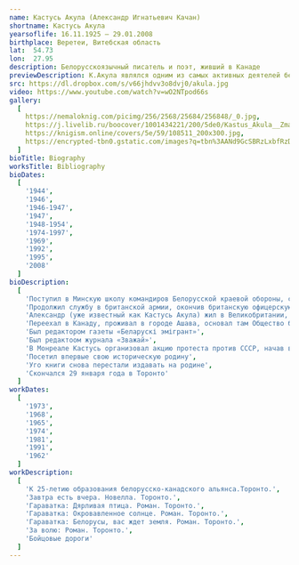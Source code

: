 ```yaml
---
name: Кастусь Акула (Александр Игнатьевич Качан)
shortname: Кастусь Акула
yearsoflife: 16.11.1925 — 29.01.2008
birthplace: Веретеи, Витебская область
lat:  54.73
lon:  27.95
description: Белорусскоязычный писатель и поэт, живший в Канаде
previewDescription: К.Акула являлся одним из самых активных деятелей белорусской диаспоры. Общественной работой начал заниматься еще в Германии, работал в белорусской газете "Бацькаўшчына" (Мюнхен). Там же начал писать и печататься в различных белорусских эмигрантских изданиях. В Канаде много времени отдавал организации белорусских сообществ, основанию церкви в Торонто, работе в воскресных школах, редактированию журнала "Зважай", сотрудничеству с белорусами США. К.Акула был одним из организаторов "Згуртавання беларусаў Канады" и его первым председателем. Организовал выпуск ежемесячной газеты "Беларускі эмігрант".
src: https://dl.dropbox.com/s/v66jhdvv3o8dvj0/akula.jpg
video: https://www.youtube.com/watch?v=wO2NTpod66s
gallery:
  [
    https://nemaloknig.com/picimg/256/2568/25684/256848/_0.jpg,
    https://j.livelib.ru/boocover/1001434221/200/5de0/Kastus_Akula__Zmagarnyya_darogi.jpg,
    https://knigism.online/covers/5e/59/108511_200x300.jpg,
    https://encrypted-tbn0.gstatic.com/images?q=tbn%3AANd9GcSBRzLxbfRzD8YztkxamAAO8_mptQel_sdmZO04FCmwsojW6xAE,
  ]
bioTitle: Biography
worksTitle: Bibliography
bioDates:
  [
    '1944',
    '1946',
    '1946-1947',
    '1947',
    '1948-1954',
    '1974-1997',
    '1969',
    '1992',
    '1995',
    '2008'
  ]
bioDescription:
  [
  	'Поступил в Минскую школу командиров Белорусской краевой обороны, с которой отступил на Запад. Он попал с немецкими войсками во Францию, однако оттуда сбежал на сторону французских партизан. Продолжил службу во 2-м Польском корпусе Владислава Андерса как гражданин Польши, в его составе воевал в Италии',
  	'Продолжил службу в британской армии, окончив британскую офицерскую школу и вернувшись в звании капрала в Италию',
  	'Александр (уже известный как Кастусь Акула) жил в Великобритании, основав Общество белорусов в Великобритании',
  	'Переехал в Канаду, проживал в городе Ашава, основал там Общество белорусов в Канаде и стал первым его председателем',
  	'Был редактором газеты «Беларускі эмігрант»',
  	'Был редактоом журнала «Зважай»',
  	'В Монреале Кастусь организовал акцию протеста против СССР, начав выкрикивать антисоветские лозунги и разбрасывать вверх брошюры',
  	'Посетил впервые свою историческую родину',
  	'Уго книги снова перестали издавать на родине',
  	'Скончался 29 января года в Торонто'
  ]
workDates:
  [
    '1973',
    '1968',
    '1965',
    '1974',
    '1981',
    '1991',
    '1962'
  ]
workDescription:
  [
  	'К 25-летию образования белорусско-канадского альянса.Торонто.',
  	'Завтра есть вчера. Новелла. Торонто.',
  	'Гараватка: Дярливая птица. Роман. Торонто.',
  	'Гараватка: Окровавленное солнце. Роман. Торонто.',
  	'Гараватка: Белорусы, вас ждет земля. Роман. Торонто.',
  	'За волю: Роман. Торонто.',
  	'Бойцовые дороги'
  ]
---
```

